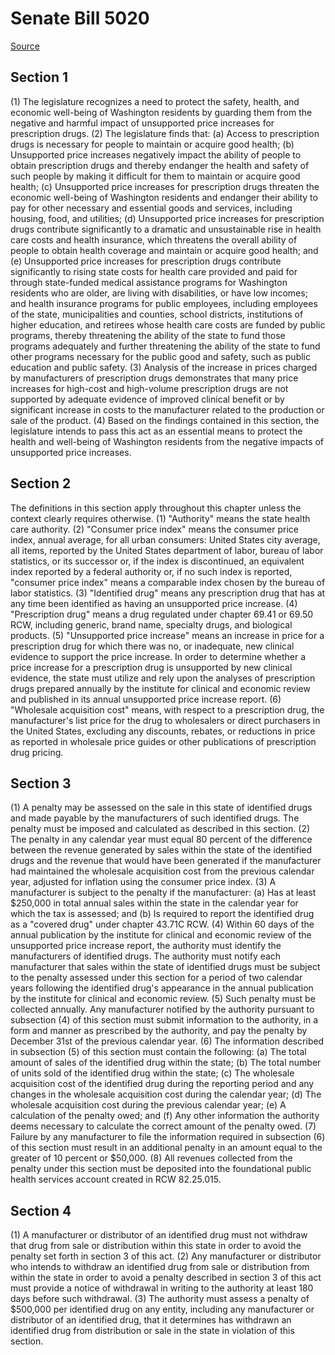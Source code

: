 # Senate Bill 5020

[Source](http://lawfilesext.leg.wa.gov/biennium/2021-22/Xml/Bills/Senate%20Bills/5020.xml)
## Section 1
(1) The legislature recognizes a need to protect the safety, health, and economic well-being of Washington residents by guarding them from the negative and harmful impact of unsupported price increases for prescription drugs.
(2) The legislature finds that:
(a) Access to prescription drugs is necessary for people to maintain or acquire good health;
(b) Unsupported price increases negatively impact the ability of people to obtain prescription drugs and thereby endanger the health and safety of such people by making it difficult for them to maintain or acquire good health;
(c) Unsupported price increases for prescription drugs threaten the economic well-being of Washington residents and endanger their ability to pay for other necessary and essential goods and services, including housing, food, and utilities;
(d) Unsupported price increases for prescription drugs contribute significantly to a dramatic and unsustainable rise in health care costs and health insurance, which threatens the overall ability of people to obtain health coverage and maintain or acquire good health; and
(e) Unsupported price increases for prescription drugs contribute significantly to rising state costs for health care provided and paid for through state-funded medical assistance programs for Washington residents who are older, are living with disabilities, or have low incomes; and health insurance programs for public employees, including employees of the state, municipalities and counties, school districts, institutions of higher education, and retirees whose health care costs are funded by public programs, thereby threatening the ability of the state to fund those programs adequately and further threatening the ability of the state to fund other programs necessary for the public good and safety, such as public education and public safety.
(3) Analysis of the increase in prices charged by manufacturers of prescription drugs demonstrates that many price increases for high-cost and high-volume prescription drugs are not supported by adequate evidence of improved clinical benefit or by significant increase in costs to the manufacturer related to the production or sale of the product.
(4) Based on the findings contained in this section, the legislature intends to pass this act as an essential means to protect the health and well-being of Washington residents from the negative impacts of unsupported price increases.

## Section 2
The definitions in this section apply throughout this chapter unless the context clearly requires otherwise.
(1) "Authority" means the state health care authority.
(2) "Consumer price index" means the consumer price index, annual average, for all urban consumers: United States city average, all items, reported by the United States department of labor, bureau of labor statistics, or its successor or, if the index is discontinued, an equivalent index reported by a federal authority or, if no such index is reported, "consumer price index" means a comparable index chosen by the bureau of labor statistics.
(3) "Identified drug" means any prescription drug that has at any time been identified as having an unsupported price increase.
(4) "Prescription drug" means a drug regulated under chapter 69.41 or 69.50 RCW, including generic, brand name, specialty drugs, and biological products.
(5) "Unsupported price increase" means an increase in price for a prescription drug for which there was no, or inadequate, new clinical evidence to support the price increase. In order to determine whether a price increase for a prescription drug is unsupported by new clinical evidence, the state must utilize and rely upon the analyses of prescription drugs prepared annually by the institute for clinical and economic review and published in its annual unsupported price increase report.
(6) "Wholesale acquisition cost" means, with respect to a prescription drug, the manufacturer's list price for the drug to wholesalers or direct purchasers in the United States, excluding any discounts, rebates, or reductions in price as reported in wholesale price guides or other publications of prescription drug pricing.

## Section 3
(1) A penalty may be assessed on the sale in this state of identified drugs and made payable by the manufacturers of such identified drugs. The penalty must be imposed and calculated as described in this section.
(2) The penalty in any calendar year must equal 80 percent of the difference between the revenue generated by sales within the state of the identified drugs and the revenue that would have been generated if the manufacturer had maintained the wholesale acquisition cost from the previous calendar year, adjusted for inflation using the consumer price index.
(3) A manufacturer is subject to the penalty if the manufacturer:
(a) Has at least $250,000 in total annual sales within the state in the calendar year for which the tax is assessed; and
(b) Is required to report the identified drug as a "covered drug" under chapter 43.71C RCW.
(4) Within 60 days of the annual publication by the institute for clinical and economic review of the unsupported price increase report, the authority must identify the manufacturers of identified drugs. The authority must notify each manufacturer that sales within the state of identified drugs must be subject to the penalty assessed under this section for a period of two calendar years following the identified drug's appearance in the annual publication by the institute for clinical and economic review.
(5) Such penalty must be collected annually. Any manufacturer notified by the authority pursuant to subsection (4) of this section must submit information to the authority, in a form and manner as prescribed by the authority, and pay the penalty by December 31st of the previous calendar year.
(6) The information described in subsection (5) of this section must contain the following:
(a) The total amount of sales of the identified drug within the state;
(b) The total number of units sold of the identified drug within the state;
(c) The wholesale acquisition cost of the identified drug during the reporting period and any changes in the wholesale acquisition cost during the calendar year;
(d) The wholesale acquisition cost during the previous calendar year;
(e) A calculation of the penalty owed; and
(f) Any other information the authority deems necessary to calculate the correct amount of the penalty owed.
(7) Failure by any manufacturer to file the information required in subsection (6) of this section must result in an additional penalty in an amount equal to the greater of 10 percent or $50,000.
(8) All revenues collected from the penalty under this section must be deposited into the foundational public health services account created in RCW 82.25.015.

## Section 4
(1) A manufacturer or distributor of an identified drug must not withdraw that drug from sale or distribution within this state in order to avoid the penalty set forth in section 3 of this act.
(2) Any manufacturer or distributor who intends to withdraw an identified drug from sale or distribution from within the state in order to avoid a penalty described in section 3 of this act must provide a notice of withdrawal in writing to the authority at least 180 days before such withdrawal.
(3) The authority must assess a penalty of $500,000 per identified drug on any entity, including any manufacturer or distributor of an identified drug, that it determines has withdrawn an identified drug from distribution or sale in the state in violation of this section.
